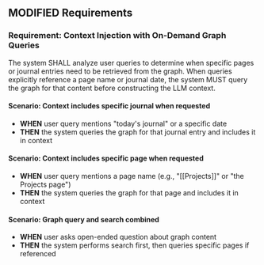 ## MODIFIED Requirements
### Requirement: Context Injection with On-Demand Graph Queries
The system SHALL analyze user queries to determine when specific pages or journal entries need to be retrieved from the graph. When queries explicitly reference a page name or journal date, the system MUST query the graph for that content before constructing the LLM context.

#### Scenario: Context includes specific journal when requested
- **WHEN** user query mentions "today's journal" or a specific date
- **THEN** the system queries the graph for that journal entry and includes it in context

#### Scenario: Context includes specific page when requested
- **WHEN** user query mentions a page name (e.g., "[[Projects]]" or "the Projects page")
- **THEN** the system queries the graph for that page and includes it in context

#### Scenario: Graph query and search combined
- **WHEN** user asks open-ended question about graph content
- **THEN** the system performs search first, then queries specific pages if referenced

